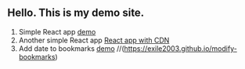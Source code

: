 
## Hello. This is my demo site.

1. Simple React app [demo](https://exile2003.github.io/ind)
2. Another simple React app [React app with CDN](https://exile2003.github.io/out_of_use)
3. Add date to bookmarks [demo](https://github.com/exile2003/modify-bookmarks/dist) //(https://exile2003.github.io/modify-bookmarks)

